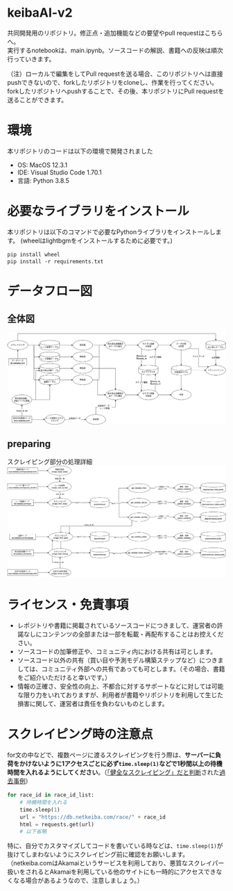 # keibaAI-v2
共同開発用のリポジトリ。修正点・追加機能などの要望やpull requestはこちらへ。  
実行するnotebookは、main.ipynb。ソースコードの解説、書籍への反映は順次行っていきます。

（注）ローカルで編集をしてPull requestを送る場合、このリポジトリへは直接pushできないので、forkしたリポジトリをcloneし、作業を行ってください。
forkしたリポジトリへpushすることで、その後、本リポジトリにPull requestを送ることができます。

# 環境
本リポジトリのコードは以下の環境で開発されました
- OS: MacOS 12.3.1
- IDE: Visual Studio Code 1.70.1
- 言語: Python 3.8.5

# 必要なライブラリをインストール
本リポジトリは以下のコマンドで必要なPythonライブラリをインストールします。
(wheelはlightbgmをインストールするために必要です。)
```
pip install wheel
pip install -r requirements.txt
```

# データフロー図
## 全体図
![DFD drawio](images/DFD.drawio.png)

## preparing
スクレイピング部分の処理詳細
![DFD_preparing drawio](images/DFD_preparing.drawio.png)

# ライセンス・免責事項
- レポジトリや書籍に掲載されているソースコードにつきまして、運営者の許諾なしにコンテンツの全部または一部を転載・再配布することはお控えください。
- ソースコードの加筆修正や、コミュニティ内における共有は可とします。
- ソースコード以外の共有（買い目や予測モデル構築ステップなど）につきましては、コミュニティ外部への共有であっても可とします。（その場合、書籍をご紹介いただけると幸いです。）
- 情報の正確さ、安全性の向上、不都合に対するサポートなどに対しては可能な限り力をいれておりますが、利用者が書籍やリポジトリを利用して生じた損害に関して、運営者は責任を負わないものとします。

# スクレイピング時の注意点
for文の中などで、複数ページに渡るスクレイピングを行う際は、**サーバーに負荷をかけないように1アクセスごとに必ず`time.sleep(1)`などで1秒間以上の待機時間を入れるようにしてください**。（[「健全なスクレイピング」だと判断](http://librahack.jp/wp-content/uploads/announcement-20110225.pdf)された[過去事例](http://librahack.jp/okazaki-library-case/stress-test-thinking.html)）
```python
for race_id in race_id_list:
    # 待機時間を入れる
    time.sleep(1)
    url = "https://db.netkeiba.com/race/" + race_id
    html = requests.get(url)
    # 以下省略
```

特に、自分でカスタマイズしてコードを書いている時などは、`time.sleep(1)`が抜けてしまわないようにスクレイピング前に確認をお願いします。（netkeiba.comはAkamaiというサービスを利用しており、悪質なスクレイパー扱いをされるとAkamaiを利用している他のサイトにも一時的にアクセスできなくなる場合があるようなので、注意しましょう。）